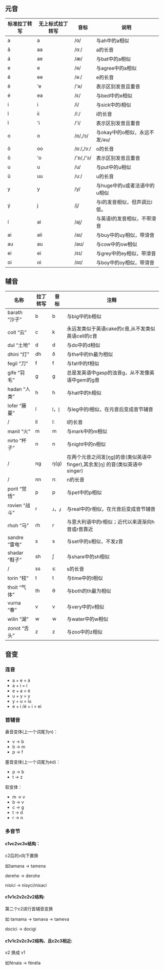## 元音

| 标准拉丁转写 | 无上标式拉丁转写 | 音标        | 说明                  |
| ------ | -------- | --------- | ------------------- |
| a      | a        | /ɑ/       | 与ah中的a相似            |
| â      | aa       | /ɑː/      | a的长音                |
| á      | ae       | /æ/       | 与bat中的a相似           |
| e      | e        | /ə/       | 与agree中的a相似         |
| ê      | ee       | /əː/      | e的长音                |
| ë      | 'e       | /'ə/      | 表示区别发音且重音           |
| é      | ea       | /ɛ/       | 与bed中的e相似           |
| i      | i        | /i/       | 与sick中的i相似          |
| î      | ii       | /iː/      | i的长音                |
| ï      | 'i       | /'i/      | 表示区别发音且重音           |
| o      | o        | /ɒ/,/ɔ/   | 与okay中的o相似，永远不发/əu/ |
| ô      | oo       | /ɒː/,/ɔː/ | o的长音                |
| ö      | 'o       | /'ɒ/,/'ɔ/ | 表示区别发音且重音           |
| u      | u        | /u/       | 与put中的u相似           |
| û      | uu       | /uː/      | u的长音                |
| y      | y        | /y/       | 与huge中的u或者法语中的u相似   |
| ý      | j        | /j/       | 与i的发音相似，但声调比i低。     |
| í      | ai       | /ai̯/     | 与英语I的发音相似，不带滑音      |
| ai     | aii      | /aɪ/      | 与buy中的uy相似，带滑音      |
| au     | au       | /aʊ/      | 与cow中的ow相似          |
| ei     | ei       | /ɛɪ/      | 与grey中的ey相似，带滑音     |
| oi     | oi       | /ɒɪ/      | 与boy中的oy相似，带滑音      |

## 辅音


| 名称          | 拉丁转写 | 音标   | 注释                                                     |
| ----------- | ---- | ---- | ------------------------------------------------------ |
| barath “沙子” | b    | b    | 与big中的b相似                                              |
| coit “云”    | c    | k    | 永远发类似于英语cake的c音,从不发类似英语cell的c音                         |
| dul “土地”    | d    | d    | 与do中的d相似                                               |
| dhini “灯”   | dh   | ð    | 与the中的th最为相似                                           |
| fegil “刀”   | f    | f    | 与fat中的f相似                                              |
| gife “羽毛”   | g    | g    | 总是发英语中gasp的浊音g，从不发像英语中gem的g音                           |
| hadan “人类”  | h    | h    | 与hat中的h相似                                              |
| lofer “藤蔓”  | l    | l，l̩ | 与leg中的l相似，在元音后变成音节辅音                                   |
| /           | ll   | lː   | l的长音                                                   |
| manil “火”   | m    | m    | 与mark中的m相似                                             |
| nirto “杯子”  | n    | n    | 与night中的n相似                                            |
| /           | ng   | ŋ(ɡ) | 在两个元音之间发\[ŋɡ\]的音(类似英语中finger),其余发\[ŋ\] 的音(类似英语中singer) |
| /           | nn   | nː   | n的长音                                                   |
| porit “觉悟”  | p    | p    | 与pet中的p相似                                              |
| rovien “战斗” | r    | ɹ，ɹ̩ | 与real中的r相似，在元音后变成音节辅音                                  |
| rhoh “马”    | rh   | r    | 与意大利语中的r相似；近代以来逐渐向h音或r音靠近                              |
| sandre “雷电” | s    | s    | 与set中的s相似，不发z音                                         |
| shadar “鞋子” | sh   | ʃ    | 与share中的sh相似                                           |
| /           | ss   | sː   | s的长音                                                   |
| torin “枝”   | t    | t    | 与time中的t相似                                             |
| thoit “气体”  | th   | θ    | 与both的th最为相似                                           |
| vurna “春”   | v    | v    | 与very中的v相似                                             |
| wilin “湖”   | w    | w    | 与water中的w相似                                            |
| zonot “舌头”  | z    | z    | 与zoo中的z相似                                              |

## 音变

### 连音

- a + e = á
- a + i = í
- e + a = é
- u + y = y
- y + u = iu
- e + i /é + i = ei

### 首辅音

鼻音变体(上一个词尾为n)：

- v -> b
- b -> m
- p -> f

塞音变体(上一个词尾为éd)：

- p -> b
- t -> z

软变体：

- m -> v
- b -> v
- c -> g
- t -> d
- r -> n

### 多音节

#### c1vc2vc3v结构：

c2后的v向下置换

如tamana -> tamena

derehe -> derohe

nisici -> nisyci/nisaci

#### c1v1c2v2c2v2结构:

第二个c2进行首辅音变换

如 tamama -> tamava -> tameva

docici -> docigi

#### c1v1c2v2c3v2结构、且c2c3相近:

v2 换成 v1

如fénala -> fénéla